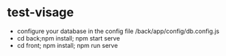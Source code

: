 # test-visage

- configure your database in the config file /back/app/config/db.config.js
- cd back;npm install; npm start serve
- cd front; npm install; npm run serve
